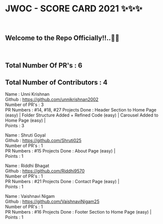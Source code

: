 <h1> JWOC - SCORE CARD 2021 ✨✨✨ </h1> <br>
<h2> Welcome to the Repo Officially!!..🙌👏 </h2> <br>

## Total Number Of PR's : 6
## Total Number of Contributors : 4

  
Name : Unni Krishnan <br>
Github : https://github.com/unnikrishnan2002 <br>
Number of PR's : 3 <br>
PR Numbers : #14, #18, #27
Projects Done : Header Section to Home Page (easy) | Folder Structure Added + Refined Code (easy) | Carousel Added to Home Page (easy) | <br>
Points : 3 <br>

Name : Shruti Goyal <br>
Github : https://github.com/Shruti025 <br>
Number of PR's : 1 <br>
PR Numbers : #15
Projects Done : About Page (easy) | <br>
Points : 1 <br>

Name : Riddhi Bhagat <br>
Github : https://github.com/Riddhi9570 <br>
Number of PR's : 1 <br>
PR Numbers : #21
Projects Done : Contact Page (easy) | <br>
Points : 1 <br>

Name : Vaishnavi Nigam <br>
Github : https://github.com/VaishnaviNigam25 <br>
Number of PR's : 1 <br>
PR Numbers : #16
Projects Done : Footer Section to Home Page (easy) | <br>
Points : 1 <br>
